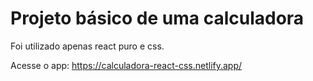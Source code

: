 # Projeto básico de uma calculadora 

Foi utilizado apenas react puro e css.

Acesse o app: https://calculadora-react-css.netlify.app/
